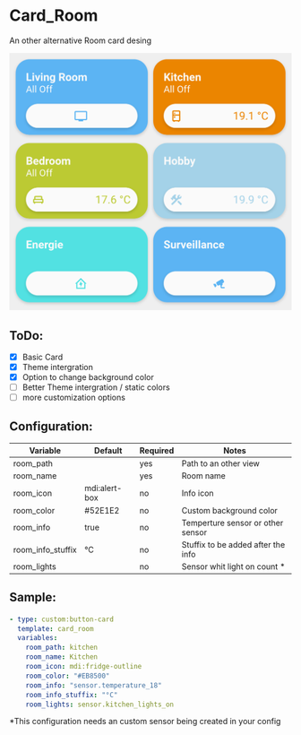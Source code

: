 # Card_Room

An other alternative Room card desing 

![Preview](preview-light.png)

## ToDo:

- [x] Basic Card
- [x] Theme intergration
- [x] Option to change background color
- [ ] Better Theme intergration / static colors
- [ ] more customization options

## Configuration:

| Variable          | Default       | Required | Notes                              |
| ----------------- | ------------- | -------- | ---------------------------------- |
| room_path         |               | yes      | Path to an other view              |
| room_name         |               | yes      | Room name                          |
| room_icon         | mdi:alert-box | no       | Info icon                          |
| room_color        | #52E1E2       | no       | Custom background color            |
| room_info         | true          | no       | Temperture sensor or other sensor  |
| room_info_stuffix | °C            | no       | Stuffix to be added after the info |
| room_lights       |               | no       | Sensor whit light on count *       |

## Sample:

```yaml
- type: custom:button-card
  template: card_room
  variables:
    room_path: kitchen
    room_name: Kitchen
    room_icon: mdi:fridge-outline
    room_color: "#EB8500"
    room_info: "sensor.temperature_18"
    room_info_stuffix: "°C"
    room_lights: sensor.kitchen_lights_on
```

*This configuration needs an custom sensor being created in your config